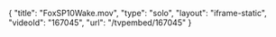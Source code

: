 {
    "title": "FoxSP10Wake.mov",
    "type": "solo",
    "layout": "iframe-static",
    "videoId": "167045",
    "url": "\/tvpembed\/167045"
}